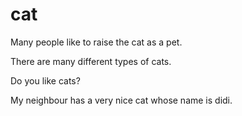 # cat

Many people like to raise the cat as a pet.

There are many different types of cats.

Do you like cats?

My neighbour has a very nice cat whose name is didi.


